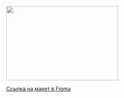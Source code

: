 <div>
  <img src="https://media.giphy.com/media/mTPjPA6SSXgTsnZ1Dh/giphy.gif" width="300" height="200"/>
</div>

 [Ссылка на макет в Figma](https://www.figma.com/file/u1WrVmV056NKsEyQjaSTXA/Photo?node-id=0%3A1)
